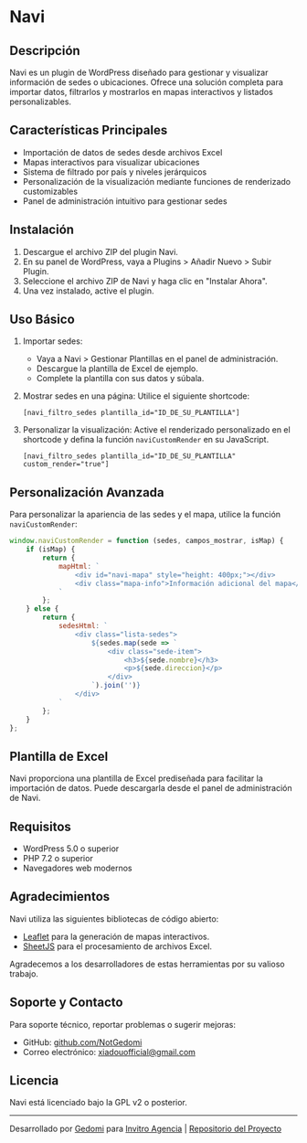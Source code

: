 # Navi

## Descripción

Navi es un plugin de WordPress diseñado para gestionar y visualizar información de sedes o ubicaciones. Ofrece una solución completa para importar datos, filtrarlos y mostrarlos en mapas interactivos y listados personalizables.

## Características Principales

- Importación de datos de sedes desde archivos Excel
- Mapas interactivos para visualizar ubicaciones
- Sistema de filtrado por país y niveles jerárquicos
- Personalización de la visualización mediante funciones de renderizado customizables
- Panel de administración intuitivo para gestionar sedes

## Instalación

1. Descargue el archivo ZIP del plugin Navi.
2. En su panel de WordPress, vaya a Plugins > Añadir Nuevo > Subir Plugin.
3. Seleccione el archivo ZIP de Navi y haga clic en "Instalar Ahora".
4. Una vez instalado, active el plugin.

## Uso Básico

1. Importar sedes:
   - Vaya a Navi > Gestionar Plantillas en el panel de administración.
   - Descargue la plantilla de Excel de ejemplo.
   - Complete la plantilla con sus datos y súbala.

2. Mostrar sedes en una página:
   Utilice el siguiente shortcode:
   ```
   [navi_filtro_sedes plantilla_id="ID_DE_SU_PLANTILLA"]
   ```

3. Personalizar la visualización:
   Active el renderizado personalizado en el shortcode y defina la función `naviCustomRender` en su JavaScript.
   ```
   [navi_filtro_sedes plantilla_id="ID_DE_SU_PLANTILLA" custom_render="true"]
   ```

## Personalización Avanzada

Para personalizar la apariencia de las sedes y el mapa, utilice la función `naviCustomRender`:

```javascript
window.naviCustomRender = function (sedes, campos_mostrar, isMap) {
    if (isMap) {
        return {
            mapHtml: `
                <div id="navi-mapa" style="height: 400px;"></div>
                <div class="mapa-info">Información adicional del mapa</div>
            `
        };
    } else {
        return {
            sedesHtml: `
                <div class="lista-sedes">
                    ${sedes.map(sede => `
                        <div class="sede-item">
                            <h3>${sede.nombre}</h3>
                            <p>${sede.direccion}</p>
                        </div>
                    `).join('')}
                </div>
            `
        };
    }
};
```

## Plantilla de Excel

Navi proporciona una plantilla de Excel prediseñada para facilitar la importación de datos. Puede descargarla desde el panel de administración de Navi.

## Requisitos

- WordPress 5.0 o superior
- PHP 7.2 o superior
- Navegadores web modernos

## Agradecimientos

Navi utiliza las siguientes bibliotecas de código abierto:

- [Leaflet](https://leafletjs.com/) para la generación de mapas interactivos.
- [SheetJS](https://sheetjs.com/) para el procesamiento de archivos Excel.

Agradecemos a los desarrolladores de estas herramientas por su valioso trabajo.

## Soporte y Contacto

Para soporte técnico, reportar problemas o sugerir mejoras:

- GitHub: [github.com/NotGedomi](https://github.com/NotGedomi)
- Correo electrónico: [xiadouofficial@gmail.com](xiadouofficial@gmail.com)

## Licencia

Navi está licenciado bajo la GPL v2 o posterior.

---

Desarrollado por [Gedomi](https://github.com/NotGedomi) para [Invitro Agencia](https://invitro.pe) | [Repositorio del Proyecto](https://github.com/NotGedomi/navi)
